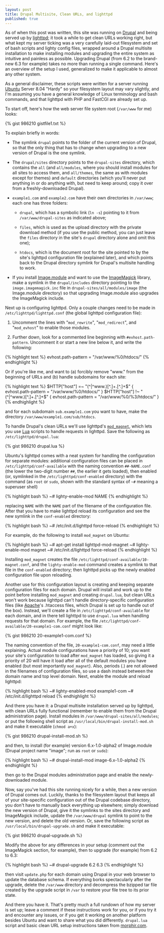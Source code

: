 ```yaml
---
layout: post
title: Drupal Multisite, Clean URLs, and lighttpd
published: true
---
```


As of when this post was written, this site was running on [Drupal][]
and being served up by [lighttpd][]; it took a while to get clean URLs
working right, but what kept my server ticking was a very carefully
laid-out filesystem and set of bash scripts and lighty config files,
wrapped around a Drupal multisite installation to make installing
modules and upgrading the entire system as intuitive and painless as
possible. Upgrading Drupal (from 6.2 to the brand-new 6.3 for example)
takes no more than running a single command. Here's an overview of the
setup I used, generalized to make it applicable to almost any other
system.

As a general disclaimer, these scripts were written for a server running
[Ubuntu][] Server 8.04 "Hardy" so your filesystem layout may vary
slightly, and I'm assuming you have a general knowledge of Linux
terminology and bash commands, and that lighttpd with PHP and FastCGI
are already set up.

<!--more-->

To start off, here's how the web server file system root (`/var/www` for
me) looks:

{% gist 986210 gistfile1.txt %}

To explain briefly in words:

 *  The symlink `drupal` points to the folder of the current version of
    Drupal, so that the only thing that has to change when upgrading to
    a new version of Drupal is the one symlink.

 *  The `drupal/sites` directory points to the `drupal-sites` directory,
    which contains the `all` (and `all/modules`, where you should
    install modules for all sites to access them, and `all/themes`, the
    same as with modules except for themes) and `default` directories
    (which you'll never put anything in or do anything with, but need
    to keep around; copy it over from a freshly-downloaded Drupal).

 *  `example1.com` and `example2.com` have their own directories in
    `/var/www`; each one has three folders:

     *  `drupal`, which has a symbolic link (`ln -s`) pointing to it
        from `/var/www/drupal-sites` as indicated above;

     *  `files`, which is used as the upload directory with the private
        download method (if you use the public method, you can just
        leave the `files` directory in the site's `drupal` directory
        alone and omit this one);

     *  `htdocs`, which is the document root for the site pointed to by
        the site's lighttpd configuration file (explained later), and
        which points back to the Drupal directory symlink for Drupal's
        multisite handling to work.

 *  If you install [Image.module][] and want to use the [ImageMagick][]
    library, make a symlink in the `drupal/includes` directory pointing
    to the `image.imagemagick.inc` file in
    `drupal-sites/all/modules/image` (the Image.module directory) so
    that upgrading Image.module also upgrades the ImageMagick include.

Next up is configuring lighttpd. Only a couple changes need to be made
in `/etc/lighttpd/lighttpd.conf` (the global lighttpd configuration
file):

 1. Uncomment the lines with "`mod_rewrite`", "`mod_redirect`", and
    "`mod_evhost`" to enable those modules.

 2. Further down, look for a commented line beginning with
    `#evhost.path-pattern`. Uncomment it or start a new line below it,
    and write the following:

{% highlight text %}
evhost.path-pattern = "/var/www/%0/htdocs/"
{% endhighlight %}

Or if you're like me, and want to (a) forcibly remove "www." from the
beginning of URLs and (b) handle subdomains for each site:

{% highlight text %}
$HTTP["host"] =~ "(^|^www.)[^.]+.[^.]+$" {
    evhost.path-pattern = "/var/www/%0/htdocs/"
}
$HTTP["host"] !~ "(^|^www.)[^.]+.[^.]+$" {
    evhost.path-pattern = "/var/www/%0/%3/htdocs/"
}
{% endhighlight %}

and for each subdomain `sub.example1.com` you want to have, make the
directory `/var/www/example1.com/sub/htdocs`.

To handle Drupal's clean URLs we'll use lighttpd's [`mod_magnet`][],
which lets you use [Lua][] scripts to handle requests in lighttpd. Save
the following as `/etc/lighttpd/drupal.lua`:

{% gist 986210 drupal.lua %}

Ubuntu's lighttpd comes with a neat system for handling the
configuration for separate modules: additional configuration files can
be placed in `/etc/lighttpd/conf-available` with the naming convention
`##-NAME.conf` (the lower the two-digit number `##`, the earlier it gets
loaded), then enabled (or, symlinked in the `/etc/lighttpd/conf-enabled`
directory) with the command (as `root` or `sudo`, shown with the
standard syntax of `~#` meaning a superuser shell)

{% highlight bash %}
~# lighty-enable-mod NAME
{% endhighlight %}

replacing `NAME` with the `NAME` part of the filename of the
configuration file. After that you have to make lighttpd reload its
configuration and see the new symlink in the `conf-enabled` directory:

{% highlight bash %}
~# /etc/init.d/lighttpd force-reload
{% endhighlight %}

For example, do the following to install `mod_magnet` on Ubuntu:

{% highlight bash %}
~# apt-get install lighttpd-mod-magnet
~# lighty-enable-mod magnet
~# /etc/init.d/lighttpd force-reload
{% endhighlight %}

Installing `mod_magnet` creates the file
`/etc/lighttpd/conf-available/10-magnet.conf`, and the
`lighty-enable-mod` command creates a symlink to that file in the
`conf-enabled` directory; then lighttpd picks up the newly enabled
configuration file upon reloading.

Another use for this configuration layout is creating and keeping
separate configuration files for each domain. Drupal will install and
work up to the point before installing `mod_magnet` and creating
`drupal.lua`, but clean URLs won't work because lighttpd can't handle
directory-specific configuration files (like [Apache][]'s .htaccess
files, which Drupal is set up to handle out of the box). Instead, we'll
create a file in `/etc/lighttpd/conf-available` for each domain, and in
there tell lighttpd to use `drupal.lua` when handling requests for that
domain. For example, the file
`/etc/lighttpd/conf-available/20-example1-com.conf` might look like:

{% gist 986210 20-example1-com.conf %}

The naming convention of the file, `20-example1-com.conf`, may need a
little explaining. Actual module configurations have a priority of 10;
you want your site's configuration to load after `mod_magnet` has
loaded, so giving it a priority of 20 will have it load after all of the
default modules you have enabled (but most importantly `mod_magnet`).
Also, periods (.) are not allowed in the filenames of configuration
files, so use a dash instead between the domain name and top level
domain. Next, enable the module and reload lighttpd:

{% highlight bash %}
~# lighty-enabled-mod example1-com
~# /etc/init.d/lighttpd reload
{% endhighlight %}

And there you have it: a Drupal multisite installation served up by
lighttpd, with clean URLs fully functional (remember to enable them from
the Drupal administration page). Install modules in
`/var/www/drupal-sites/all/modules`; or put the following shell script
as `/usr/local/bin/drupal-install-mod.sh` and make it executable (`chmod
a+x`):

{% gist 986210 drupal-install-mod.sh %}

and then, to install (for example) version 6.x-1.0-alpha2 of
Image.module (Drupal project name "image"; run as `root` or `sudo`):

{% highlight bash %}
~# drupal-install-mod image-6.x-1.0-alpha2
{% endhighlight %}

then go to the Drupal modules administration page and enable the
newly-downloaded module.

Now, say you've had this site running nicely for a while, then a new
version of Drupal comes out. Luckily, thanks to the filesystem layout
that keeps all of your site-specific configuration out of the Drupal
codebase directory, you don't have to manually back everything up
elsewhere; simply download the new version of Drupal, give it the
symlinks to the sites directory and ImageMagick include, update the
`/var/www/drupal` symlink to point to the new version, and delete the
old version. Or, save the following script as
`/usr/local/bin/drupal-upgrade.sh` and make it executable:

{% gist 986210 drupal-upgrade.sh %}

Modify the above for any differences in your setup (comment out the
ImageMagick section, for example), then to upgrade (for example) from
6.2 to 6.3:

{% highlight bash %}
~# drupal-upgrade 6.2 6.3
{% endhighlight %}

then visit `update.php` for each domain using Drupal in your web browser
to update the database schema. If everything borks spectacularly after
the upgrade, delete the `/var/www` directory and decompress the bzipped
tar file created by the upgrade script in `/var` to restore your file
tree to its prior state.

And there you have it. That's pretty much a full rundown of how my
server is set up; leave a comment if these instructions work for you, or
if you try it and encounter any issues, or if you get it working on
another platform besides Ubuntu and want to share what you did
differently. `drupal.lua` script and basic clean URL setup instructions
taken from [morphir.com][].

[Drupal]: http://drupal.org/
[lighttpd]: http://www.lighttpd.net/
[Ubuntu]: http://www.ubuntu.com/
[Image.module]: http://drupal.org/project/image
[ImageMagick]: http://www.imagemagick.org/script/index.php
[`mod_magnet`]: http://trac.lighttpd.net/trac/wiki/Docs:ModMagnet
[Lua]: http://www.lua.org/
[Apache]: http://httpd.apache.org/
[morphir.com]: http://web.archive.org/web/20080607103639/http://www.morphir.com/Lighttpd-Install-and-configuration-for-Drupal-with-clean-url
